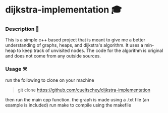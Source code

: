 # dijkstra-implementation 🎓

### Description 🧾

This is a simple c++ based project that is meant to give me a better understanding of graphs, heaps, and
dijkstra's algorithm. It uses a min-heap to keep track of unvisited nodes. The code for the algorithm is original
and does not come from any outside sources.

### Usage ⚒️
run the following to clone on your machine
> git clone https://github.com/cueltschey/dijkstra-implementation

then run the main cpp function.
the graph is made  using a .txt file (an example is included)
run make to compile using the makefile

